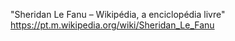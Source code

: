 
"Sheridan Le Fanu – Wikipédia, a enciclopédia livre" https://pt.m.wikipedia.org/wiki/Sheridan_Le_Fanu
